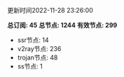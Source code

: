 更新时间2022-11-28 23:26:00

**总订阅: 45**
**总节点: 1244**
**有效节点: 299**
- ssr节点: 14
- v2ray节点: 236
- trojan节点: 48
- ss节点: 1
